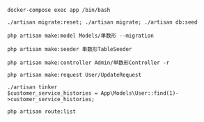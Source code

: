```
docker-compose exec app /bin/bash
```

```
./artisan migrate:reset; ./artisan migrate; ./artisan db:seed
```

```
php artisan make:model Models/単数形 --migration
```

```
php artisan make:seeder 単数形TableSeeder
```

```
php artisan make:controller Admin/単数形Controller -r
```

```
php artisan make:request User/UpdateRequest
```

```
./artisan tinker
$customer_service_histories = App\Models\User::find(1)->customer_service_histories;
```

```
php artisan route:list
```

